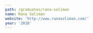 ```yaml
---
path: /graduates/rana-soliman
name: Rana Soliman
website: 'http://www.ranasoliman.com/'
year: '2018'
---
```


